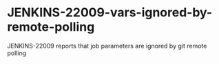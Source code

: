 JENKINS-22009-vars-ignored-by-remote-polling
============================================

JENKINS-22009 reports that job parameters are ignored by git remote polling

